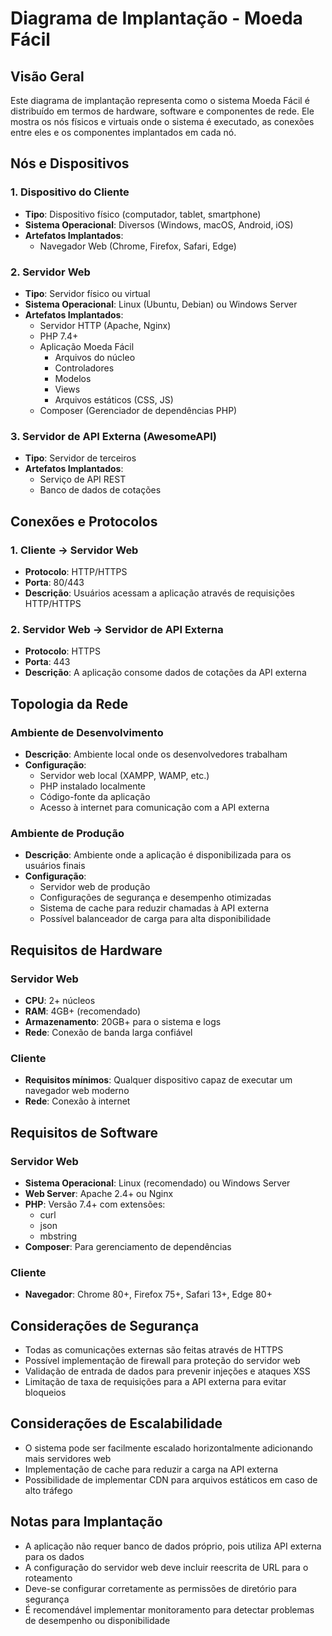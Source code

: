 # Diagrama de Implantação - Moeda Fácil

## Visão Geral

Este diagrama de implantação representa como o sistema Moeda Fácil é distribuído em termos de hardware, software e componentes de rede. Ele mostra os nós físicos e virtuais onde o sistema é executado, as conexões entre eles e os componentes implantados em cada nó.

## Nós e Dispositivos

### 1. Dispositivo do Cliente

- **Tipo**: Dispositivo físico (computador, tablet, smartphone)
- **Sistema Operacional**: Diversos (Windows, macOS, Android, iOS)
- **Artefatos Implantados**:
  - Navegador Web (Chrome, Firefox, Safari, Edge)

### 2. Servidor Web

- **Tipo**: Servidor físico ou virtual
- **Sistema Operacional**: Linux (Ubuntu, Debian) ou Windows Server
- **Artefatos Implantados**:
  - Servidor HTTP (Apache, Nginx)
  - PHP 7.4+
  - Aplicação Moeda Fácil
    - Arquivos do núcleo
    - Controladores
    - Modelos
    - Views
    - Arquivos estáticos (CSS, JS)
  - Composer (Gerenciador de dependências PHP)

### 3. Servidor de API Externa (AwesomeAPI)

- **Tipo**: Servidor de terceiros
- **Artefatos Implantados**:
  - Serviço de API REST
  - Banco de dados de cotações

## Conexões e Protocolos

### 1. Cliente → Servidor Web

- **Protocolo**: HTTP/HTTPS
- **Porta**: 80/443
- **Descrição**: Usuários acessam a aplicação através de requisições HTTP/HTTPS

### 2. Servidor Web → Servidor de API Externa

- **Protocolo**: HTTPS
- **Porta**: 443
- **Descrição**: A aplicação consome dados de cotações da API externa

## Topologia da Rede

### Ambiente de Desenvolvimento

- **Descrição**: Ambiente local onde os desenvolvedores trabalham
- **Configuração**:
  - Servidor web local (XAMPP, WAMP, etc.)
  - PHP instalado localmente
  - Código-fonte da aplicação
  - Acesso à internet para comunicação com a API externa

### Ambiente de Produção

- **Descrição**: Ambiente onde a aplicação é disponibilizada para os usuários finais
- **Configuração**:
  - Servidor web de produção
  - Configurações de segurança e desempenho otimizadas
  - Sistema de cache para reduzir chamadas à API externa
  - Possível balanceador de carga para alta disponibilidade

## Requisitos de Hardware

### Servidor Web

- **CPU**: 2+ núcleos
- **RAM**: 4GB+ (recomendado)
- **Armazenamento**: 20GB+ para o sistema e logs
- **Rede**: Conexão de banda larga confiável

### Cliente

- **Requisitos mínimos**: Qualquer dispositivo capaz de executar um navegador web moderno
- **Rede**: Conexão à internet

## Requisitos de Software

### Servidor Web

- **Sistema Operacional**: Linux (recomendado) ou Windows Server
- **Web Server**: Apache 2.4+ ou Nginx
- **PHP**: Versão 7.4+ com extensões:
  - curl
  - json
  - mbstring
- **Composer**: Para gerenciamento de dependências

### Cliente

- **Navegador**: Chrome 80+, Firefox 75+, Safari 13+, Edge 80+

## Considerações de Segurança

- Todas as comunicações externas são feitas através de HTTPS
- Possível implementação de firewall para proteção do servidor web
- Validação de entrada de dados para prevenir injeções e ataques XSS
- Limitação de taxa de requisições para a API externa para evitar bloqueios

## Considerações de Escalabilidade

- O sistema pode ser facilmente escalado horizontalmente adicionando mais servidores web
- Implementação de cache para reduzir a carga na API externa
- Possibilidade de implementar CDN para arquivos estáticos em caso de alto tráfego

## Notas para Implantação

- A aplicação não requer banco de dados próprio, pois utiliza API externa para os dados
- A configuração do servidor web deve incluir reescrita de URL para o roteamento
- Deve-se configurar corretamente as permissões de diretório para segurança
- É recomendável implementar monitoramento para detectar problemas de desempenho ou disponibilidade
